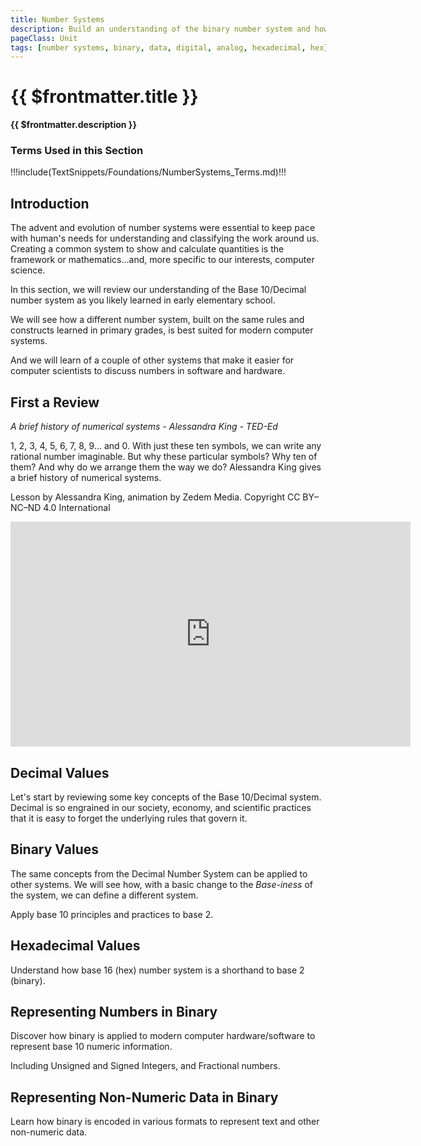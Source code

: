 ```yaml
---
title: Number Systems
description: Build an understanding of the binary number system and how modern computers use binary to represent digital and analog data
pageClass: Unit
tags: [number systems, binary, data, digital, analog, hexadecimal, hex]
---
```


# {{ $frontmatter.title }}
**{{ $frontmatter.description }}**

### Terms Used in this Section
!!!include(TextSnippets/Foundations/NumberSystems_Terms.md)!!!

## Introduction

The advent and evolution of number systems were essential to keep pace with human's needs for understanding and classifying the work around us. Creating a common system to show and calculate quantities is the framework or mathematics...and, more specific to our interests, computer science.

In this section, we will review our understanding of the Base 10/Decimal number system as you likely learned in early elementary school.

We will see how a different number system, built on the same rules and constructs learned in primary grades, is best suited for modern computer systems.

And we will learn of a couple of other systems that make it easier for computer scientists to discuss numbers in software and hardware.

## First a Review

*A brief history of numerical systems - Alessandra King - TED-Ed*
<p>1, 2, 3, 4, 5, 6, 7, 8, 9... and 0. With just these ten symbols, we can write any rational number imaginable. But why these particular symbols? Why ten of them? And why do we arrange them the way we do? Alessandra King gives a brief history of numerical systems.</p> <p>Lesson by Alessandra King, animation by Zedem Media. Copyright CC BY–NC–ND 4.0 International</p> 
<iframe width="640" height="360"  src="https://www.youtube.com/embed/cZH0YnFpjwU" title="YouTube video player" frameborder="0" allow="accelerometer; autoplay; clipboard-write; encrypted-media; gyroscope; picture-in-picture" allowfullscreen></iframe>  

## Decimal Values
Let's start by reviewing some key concepts of the Base 10/Decimal system. Decimal is so engrained in our society, economy, and scientific practices that it is easy to forget the underlying rules that govern it.


## Binary Values
The same concepts from the Decimal Number System can be applied to other systems. We will see how, with a basic change to the *Base-iness* of the system, we can define a different system.


Apply base 10 principles and practices to base 2.

## Hexadecimal Values
Understand how base 16 (hex) number system is a shorthand to base 2 (binary).

## Representing Numbers in Binary
Discover how binary is applied to modern computer hardware/software to represent base 10 numeric information.

Including Unsigned and Signed Integers, and Fractional numbers.

## Representing Non-Numeric Data in Binary
Learn how binary is encoded in various formats to represent text and other non-numeric data.